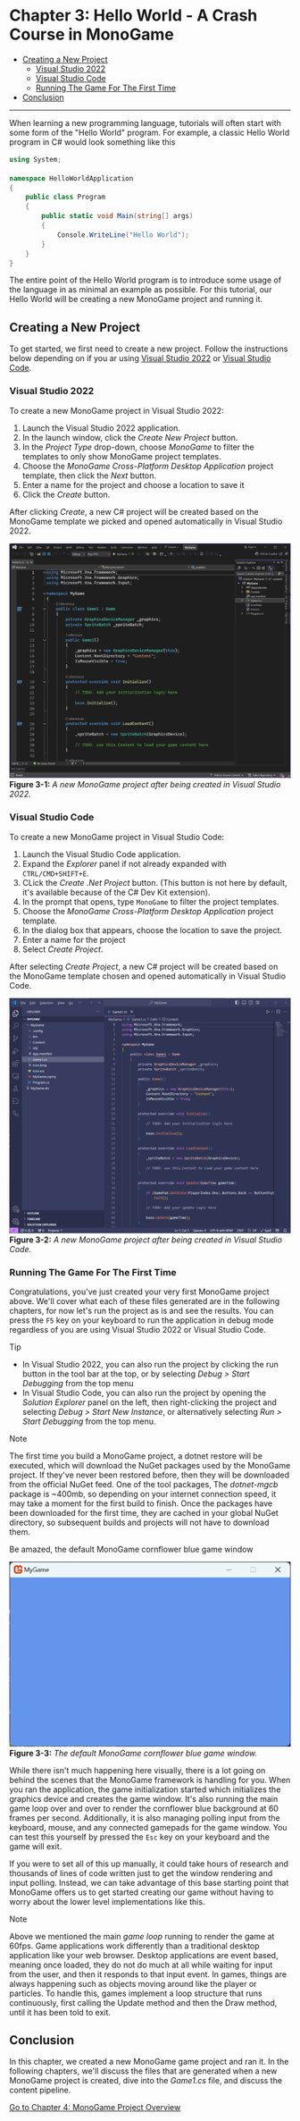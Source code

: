 # Chapter 3: Hello World - A Crash Course in MonoGame

- [Creating a New Project](#creating-a-new-project)
  - [Visual Studio 2022](#visual-studio-2022)
  - [Visual Studio Code](#visual-studio-code)
  - [Running The Game For The First Time](#running-the-game-for-the-first-time)
- [Conclusion](#conclusion)


---

When learning a new programming language, tutorials will often start with some form of the "Hello World" program.  For example, a classic Hello World program in C# would look something like this

```cs
using System;

namespace HelloWorldApplication
{
    public class Program
    {
        public static void Main(string[] args)
        {
            Console.WriteLine("Hello World");
        }
    }
}
```

The entire point of the Hello World program is to introduce some usage of the language in as minimal an example as possible.  For this tutorial, our Hello World will be creating a new MonoGame project and running it.  

## Creating a New Project
To get started, we first need to create a new project. Follow the instructions below depending on if you ar using [Visual Studio 2022](#visual-studio-2022) or [Visual Studio Code](#visual-studio-code).

### Visual Studio 2022
To create a new MonoGame project in Visual Studio 2022:

1. Launch the Visual Studio 2022 application.
2. In the launch window, click the *Create New Project* button.
3. In the *Project Type* drop-down, choose *MonoGame* to filter the templates to only show MonoGame project templates.
4. Choose the *MonoGame Cross-Platform Desktop Application* project template, then click the *Next* button.
5. Enter a name for the project and choose a location to save it
6. Click the *Create* button.

After clicking *Create*, a new C# project will be created based on the MonoGame template we picked and opened automatically in Visual Studio 2022.

![New Project Created Visual Studio 2022](./images/chapter_03/vs.png)
**Figure 3-1:** *A new MonoGame project after being created in Visual Studio 2022.*

### Visual Studio Code
To create a new MonoGame project in Visual Studio Code:

1. Launch the Visual Studio Code application.
2. Expand the *Explorer* panel if not already expanded with `CTRL/CMD+SHIFT+E`.
3. CLick the *Create .Net Project* button.  (This button is not here by default, it's available because of the C# Dev Kit extension).
4. In the prompt that opens, type `MonoGame` to filter the project templates.
5. Choose the *MonoGame Cross-Platform Desktop Application* project template.
6. In the dialog box that appears, choose the location to save the project.
7. Enter a name for the project
8. Select *Create Project*.

After selecting *Create Project*, a new C# project will be created based on the MonoGame template chosen and opened automatically in Visual Studio Code.

![Figure 3-2: A new MonoGame project after being created in Visual Studio Code.](./images/chapter_03/vscode.png)
**Figure 3-2:** *A new MonoGame project after being created in Visual Studio Code.*

### Running The Game For The First Time
Congratulations, you've just created your very first MonoGame project above. We'll cover what each of these files generated are in the following chapters, for now let's run the project as is and see the results.  You can press the `F5` key on your keyboard to run the application in debug mode regardless of you are using Visual Studio 2022 or Visual Studio Code.

> [!TIP]
> - In Visual Studio 2022, you can also run the project by clicking the run button in the tool bar at the top, or by selecting *Debug > Start Debugging* from the top menu
> - In Visual Studio Code, you can also run the project by opening the *Solution Explorer* panel on the left, then right-clicking the project and selecting *Debug > Start New Instance*, or alternatively selecting *Run > Start Debugging* from the top menu.

> [!NOTE]
> The first time you build a MonoGame project, a dotnet restore will be executed, which will download the NuGet packages used by the MonoGame project.  If they've never been restored before, then they will be downloaded from the official NuGet feed.  One of the tool packages, The *dotnet-mgcb* package is ~400mb, so depending on your internet connection speed, it may take a moment for the first build to finish.  Once the packages have been downloaded for the first time, they are cached in your global NuGet directory, so subsequent builds and projects will not have to download them.

Be amazed, the default MonoGame cornflower blue game window

![Figure 3-3: The default MonoGame cornflower blue game window.](./images/chapter_03/cornflower_blue.png)  
**Figure 3-3:** *The default MonoGame cornflower blue game window.*


While there isn't much happening here visually, there is a lot going on behind the scenes that the MonoGame framework is handling for you.  When you ran the application, the game initialization started which initializes the graphics device and creates the game window.  It's also running the main game loop over and over to render the cornflower blue background at 60 frames per second.  Additionally, it is also managing polling input from the keyboard, mouse, and any connected gamepads for the game window.  You can test this yourself by pressed the `Esc` key on your keyboard and the game will exit.

If you were to set all of this up manually, it could take hours of research and thousands of lines of code written just to get the window rendering and input polling.  Instead, we can take advantage of this base starting point that MonoGame offers us to get started creating our game without having to worry about the lower level implementations like this.

> [!NOTE]
> Above we mentioned the main *game loop* running to render the game at 60fps.  Game applications work differently than a traditional desktop application like your web browser.  Desktop applications are event based, meaning once loaded, they do not do much at all while waiting for input from the user, and then it responds to that input event.  In games, things are always happening such as objects moving around like the player or particles.  To handle this, games implement a loop structure that runs continuously, first calling the Update method and then the Draw method, until it has been told to exit.


## Conclusion
In this chapter, we created a new MonoGame game project and ran it.  In the following chapters, we'll discuss the files that are generated when a new MonoGame project is created, dive into the *Game1.cs* file, and discuss the content pipeline.

[Go to Chapter 4: MonoGame Project Overview](./04_monogame_project_overview.md)
